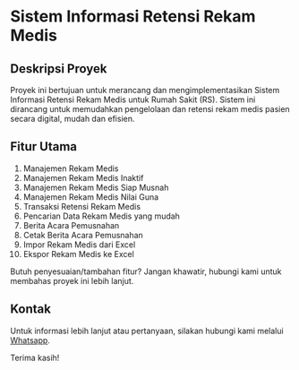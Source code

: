 # Sistem Informasi Retensi Rekam Medis

## Deskripsi Proyek

Proyek ini bertujuan untuk merancang dan mengimplementasikan Sistem Informasi Retensi Rekam Medis untuk Rumah Sakit (RS). Sistem ini dirancang untuk memudahkan pengelolaan dan retensi rekam medis pasien secara digital, mudah dan efisien.

## Fitur Utama

1. Manajemen Rekam Medis
2. Manajemen Rekam Medis Inaktif
3. Manajemen Rekam Medis Siap Musnah
4. Manajemen Rekam Medis Nilai Guna
5. Transaksi Retensi Rekam Medis
6. Pencarian Data Rekam Medis yang mudah
7. Berita Acara Pemusnahan
8. Cetak Berita Acara Pemusnahan
9. Impor Rekam Medis dari Excel
10. Ekspor Rekam Medis ke Excel

Butuh penyesuaian/tambahan fitur? Jangan khawatir, hubungi kami untuk membahas proyek ini lebih lanjut.

## Kontak

Untuk informasi lebih lanjut atau pertanyaan, silakan hubungi kami melalui [Whatsapp](https://wa.me/62853330222373).

Terima kasih!
